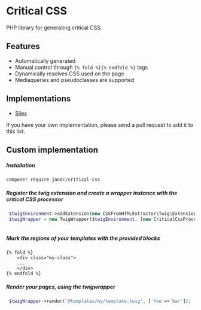 # Critical CSS

PHP library for generating critical CSS.

## Features

* Automatically generated
* Manual control through `{% fold %}{% endfold %}` tags
* Dynamically resolves CSS used on the page
* Mediaqueries and pseudoclasses are supported


## Implementations

* [Silex](https://github.com/JanDC/critical-css-silex)

If you have your own implementation, please send a pull request to add it to this list.


## Custom implementation

##### Installation

``composer require jandc/critical-css ``

##### Register the twig extension and create a wrapper instance with the critical CSS processor
```php
 $twigEnvironment->addExtension(new CSSFromHTMLExtractor\Twig\Extension());
 $twigWrapper = new TwigWrapper($twigEnvironment, [new CriticalCssProcessor()]);
 
 ```
##### Mark the regions of your templates with the provided blocks
```twig
{% fold %}
    <div class="my-class">
    ...
    </div>
{% endfold %}
```

##### Render your pages, using the twigwrapper
```php
 $twigWrapper->render('@templates/my/template.twig', ['foo'=>'bar']);
 ```